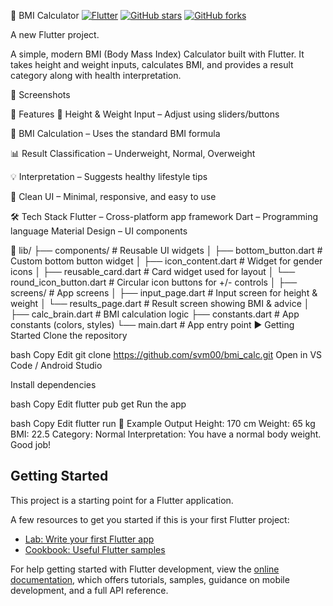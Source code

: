 🧮 BMI Calculator 
[![Flutter](https://img.shields.io/badge/Flutter-3.22-blue?logo=flutter)](https://flutter.dev)
[![GitHub stars](https://img.shields.io/github/stars/svm00/bmi_calc?style=social)](https://github.com/svm00/bmi_calc/stargazers)
[![GitHub forks](https://img.shields.io/github/forks/svm00/bmi_calc?style=social)](https://github.com/svm00/bmi_calc/network/members)

A new Flutter project.

A simple, modern BMI (Body Mass Index) Calculator built with Flutter.
It takes height and weight inputs, calculates BMI, and provides a result category along with health interpretation.

📸 Screenshots



🚀 Features
📏 Height & Weight Input – Adjust using sliders/buttons

🔢 BMI Calculation – Uses the standard BMI formula

📊 Result Classification – Underweight, Normal, Overweight

💡 Interpretation – Suggests healthy lifestyle tips

🎨 Clean UI – Minimal, responsive, and easy to use

🛠️ Tech Stack
Flutter – Cross-platform app framework
Dart – Programming language
Material Design – UI components

📂 lib/
├── components/ # Reusable UI widgets
│ ├── bottom_button.dart # Custom bottom button widget
│ ├── icon_content.dart # Widget for gender icons
│ ├── reusable_card.dart # Card widget used for layout
│ └── round_icon_button.dart # Circular icon buttons for +/- controls
│
├── screens/ # App screens
│ ├── input_page.dart # Input screen for height & weight
│ └── results_page.dart # Result screen showing BMI & advice
│
├── calc_brain.dart # BMI calculation logic
├── constants.dart # App constants (colors, styles)
└── main.dart # App entry point
▶️ Getting Started
Clone the repository

bash
Copy
Edit
git clone https://github.com/svm00/bmi_calc.git
Open in VS Code / Android Studio

Install dependencies

bash
Copy
Edit
flutter pub get
Run the app

bash
Copy
Edit
flutter run
📌 Example Output
Height: 170 cm
Weight: 65 kg
BMI: 22.5
Category: Normal
Interpretation: You have a normal body weight. Good job!
## Getting Started

This project is a starting point for a Flutter application.

A few resources to get you started if this is your first Flutter project:

- [Lab: Write your first Flutter app](https://docs.flutter.dev/get-started/codelab)
- [Cookbook: Useful Flutter samples](https://docs.flutter.dev/cookbook)

For help getting started with Flutter development, view the
[online documentation](https://docs.flutter.dev/), which offers tutorials,
samples, guidance on mobile development, and a full API reference.
